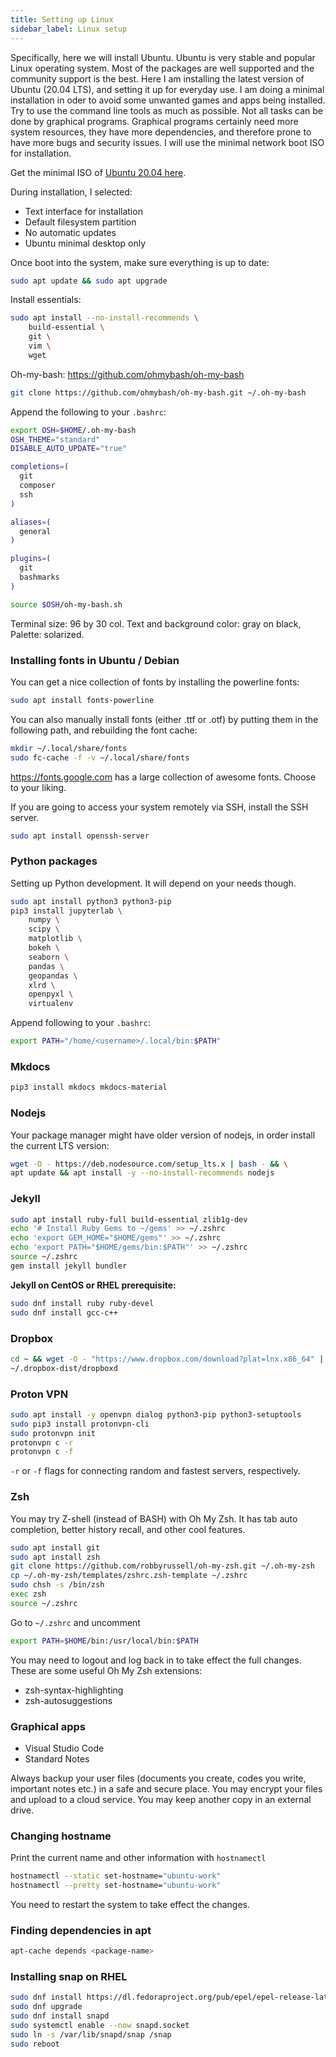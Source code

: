 ```yaml
---
title: Setting up Linux
sidebar_label: Linux setup
---
```


Specifically, here we will install Ubuntu. Ubuntu is very stable and popular
Linux operating system. Most of the packages are well supported and the
community support is the best. Here I am installing the latest version of Ubuntu
(20.04 LTS), and setting it up for everyday use. I am doing a minimal
installation in oder to avoid some unwanted games and apps being installed. Try
to use the command line tools as much as possible. Not all tasks can be done by
graphical programs. Graphical programs certainly need more system resources,
they have more dependencies, and therefore prone to have more bugs and security
issues. I will use the minimal network boot ISO for installation.

Get the minimal ISO of [Ubuntu 20.04 here](
http://archive.ubuntu.com/ubuntu/dists/focal/main/installer-amd64/current/legacy-images/netboot/mini.iso).

During installation, I selected:

- Text interface for installation
- Default filesystem partition
- No automatic updates
- Ubuntu minimal desktop only

Once boot into the system, make sure everything is up to date:
```bash
sudo apt update && sudo apt upgrade
```

Install essentials:
```bash
sudo apt install --no-install-recommends \
    build-essential \
    git \
    vim \
    wget
```

Oh-my-bash: <https://github.com/ohmybash/oh-my-bash>
```bash
git clone https://github.com/ohmybash/oh-my-bash.git ~/.oh-my-bash
```

Append the following to your `.bashrc`:
```bash
export OSH=$HOME/.oh-my-bash
OSH_THEME="standard"
DISABLE_AUTO_UPDATE="true"

completions=(
  git
  composer
  ssh
)

aliases=(
  general
)

plugins=(
  git
  bashmarks
)

source $OSH/oh-my-bash.sh
```

Terminal size: 96 by 30 col. Text and background color: gray on black, Palette:
solarized.

### Installing fonts in Ubuntu / Debian

You can get a nice collection of fonts by installing the powerline fonts:
```bash
sudo apt install fonts-powerline
```

You can also manually install fonts (either .ttf or .otf) by putting them in the
following path, and rebuilding the font cache:
```bash
mkdir ~/.local/share/fonts
sudo fc-cache -f -v ~/.local/share/fonts
```
<https://fonts.google.com> has a large collection of awesome fonts. Choose to
your liking.

If you are going to access your system remotely via SSH, install the SSH server.
```bash
sudo apt install openssh-server
```

### Python packages
Setting up Python development. It will depend on your needs though.
```bash
sudo apt install python3 python3-pip
pip3 install jupyterlab \
    numpy \
    scipy \
    matplotlib \
    bokeh \
    seaborn \
    pandas \
    geopandas \
    xlrd \
    openpyxl \
    virtualenv
```

Append following to your `.bashrc`:
```bash
export PATH="/home/<username>/.local/bin:$PATH"
```

### Mkdocs
```bash
pip3 install mkdocs mkdocs-material
```

### Nodejs
Your package manager might have older version of nodejs, in order install the
current LTS version:
```bash
wget -O - https://deb.nodesource.com/setup_lts.x | bash - && \
apt update && apt install -y --no-install-recommends nodejs
```

### Jekyll
```bash
sudo apt install ruby-full build-essential zlib1g-dev
echo '# Install Ruby Gems to ~/gems' >> ~/.zshrc
echo 'export GEM_HOME="$HOME/gems"' >> ~/.zshrc
echo 'export PATH="$HOME/gems/bin:$PATH"' >> ~/.zshrc
source ~/.zshrc
gem install jekyll bundler
```

**Jekyll on CentOS or RHEL prerequisite:**
```bash
sudo dnf install ruby ruby-devel
sudo dnf install gcc-c++
```

### Dropbox
```bash
cd ~ && wget -O - "https://www.dropbox.com/download?plat=lnx.x86_64" | tar xzf -
~/.dropbox-dist/dropboxd
```

### Proton VPN
```bash
sudo apt install -y openvpn dialog python3-pip python3-setuptools
sudo pip3 install protonvpn-cli
sudo protonvpn init
protonvpn c -r
protonvpn c -f
```
`-r` or `-f` flags for connecting random and fastest servers, respectively.

### Zsh

You may try Z-shell (instead of BASH) with Oh My Zsh. It has tab auto
completion, better history recall, and other cool features.
```bash
sudo apt install git
sudo apt install zsh
git clone https://github.com/robbyrussell/oh-my-zsh.git ~/.oh-my-zsh
cp ~/.oh-my-zsh/templates/zshrc.zsh-template ~/.zshrc
sudo chsh -s /bin/zsh
exec zsh
source ~/.zshrc
```

Go to `~/.zshrc` and uncomment
```bash
export PATH=$HOME/bin:/usr/local/bin:$PATH
```
You may need to logout and log back in to take effect the full changes. These
are some useful Oh My Zsh extensions:

- zsh-syntax-highlighting
- zsh-autosuggestions

### Graphical apps

- Visual Studio Code
- Standard Notes

Always backup your user files (documents you create, codes you write, important
notes etc.) in a safe and secure place. You may encrypt your files and upload to
a cloud service. You may keep another copy in an external drive.

### Changing hostname
Print the current name and other information with `hostnamectl`
```bash
hostnamectl --static set-hostname="ubuntu-work"
hostnamectl --pretty set-hostname="ubuntu-work"
```
You need to restart the system to take effect the changes.

### Finding dependencies in apt
```bash
apt-cache depends <package-name>
```

### Installing snap on RHEL
```bash
sudo dnf install https://dl.fedoraproject.org/pub/epel/epel-release-latest-8.noarch.rpm
sudo dnf upgrade
sudo dnf install snapd
sudo systemctl enable --now snapd.socket
sudo ln -s /var/lib/snapd/snap /snap
sudo reboot
```

